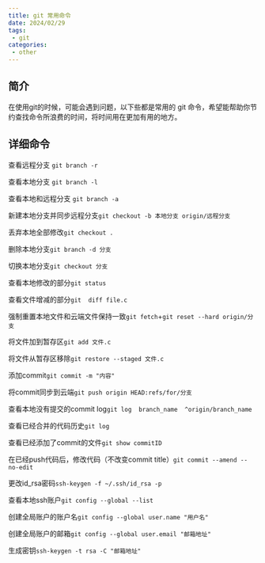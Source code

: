 ```yaml
---
title: git 常用命令
date: 2024/02/29
tags:
 - git 
categories:
 - other
---
```


## 简介

在使用git的时候，可能会遇到问题，以下些都是常用的 git 命令，希望能帮助你节约查找命令所浪费的时间，将时间用在更加有用的地方。

## 详细命令

查看远程分支 `git branch -r`

查看本地分支 `git branch -l`

查看本地和远程分支 `git branch -a`

新建本地分支并同步远程分支`git checkout -b 本地分支 origin/远程分支`

丢弃本地全部修改`git checkout .`

删除本地分支`git branch -d 分支`

切换本地分支`git checkout 分支`

查看本地修改的部分`git status`

查看文件增减的部分`git  diff file.c`

强制重置本地文件和云端文件保持一致`git fetch`+`git reset --hard origin/分支`

将文件加到暂存区`git add 文件.c`

将文件从暂存区移除`git restore --staged 文件.c`

添加commit`git commit -m "内容"`

将commit同步到云端`git push origin HEAD:refs/for/分支`

查看本地没有提交的commit log`git log  branch_name  ^origin/branch_name`

查看已经合并的代码历史`git log`

查看已经添加了commit的文件`git show commitID`

在已经push代码后，修改代码（不改变commit title）`git commit --amend --no-edit`

更改id_rsa密码`ssh-keygen -f ~/.ssh/id_rsa -p`

查看本地ssh账户`git config --global --list`

创建全局账户的账户名`git config --global user.name "用户名"`

创建全局账户的邮箱`git config --global user.email "邮箱地址"`

生成密钥`ssh-keygen -t rsa -C "邮箱地址"`
